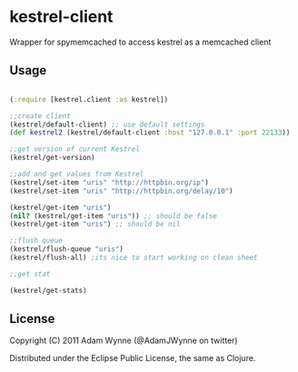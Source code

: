 # kestrel-client

Wrapper for spymemcached to access kestrel as a memcached client

## Usage

```Clojure

(:require [kestrel.client :as kestrel])

;;create client 
(kestrel/default-client) ;; use default settings
(def kestrel2 (kestrel/default-client :host "127.0.0.1" :port 22133)) 

;;get version of current Kestrel 
(kestrel/get-version)

;;add and get values from Kestrel
(kestrel/set-item "uris" "http://httpbin.org/ip")
(kestrel/set-item "uris" "http://httpbin.org/delay/10")

(kestrel/get-item "uris")
(nil? (kestrel/get-item "uris")) ;; should be false
(kestrel/get-item "uris") ;; should be nil 

;;flush queue 
(kestrel/flush-queue "uris")
(kestrel/flush-all) ;its nice to start working on clean sheet

;;get stat 

(kestrel/get-stats)

```

## License

Copyright (C) 2011 Adam Wynne (@AdamJWynne on twitter)

Distributed under the Eclipse Public License, the same as Clojure.
